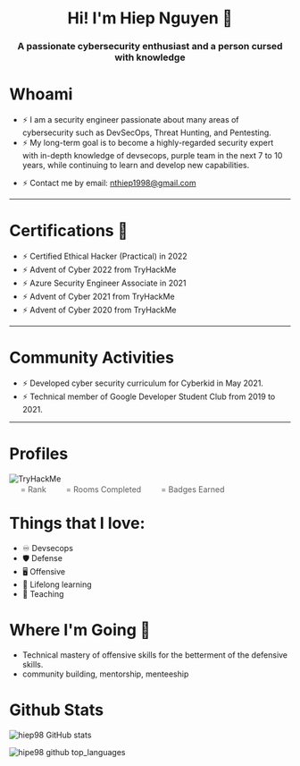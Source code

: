 <div align=center> 
  <h1> Hi! I'm Hiep Nguyen 👋 </h1> 

<!-- [![pmat](https://img.shields.io/badge/PMAT-Available%20Now!-purple?style=for-the-badge)](https://academy.tcm-sec.com/p/practical-malware-analysis-triage)
[![Website](https://img.shields.io/website?label=HuskyHacks.dev&style=for-the-badge&url=https%3A%2F%2Fhuskyhacks.dev)](https://huskyhacks.dev/)
[![Cosmo](https://img.shields.io/static/v1?label=COSMO&message=SLEEPING&color=008080&style=for-the-badge)](https://github.com/HuskyHacks/PMAT-labs/blob/main/cosmo.jpeg)
[![Notes](https://img.shields.io/website?label=notes.huskyHacks.dev&style=for-the-badge&url=https%3A%2F%2Fnotes.huskyhacks.dev)](https://notes.huskyhacks.dev/) -->
<h3 align="center">A passionate cybersecurity enthusiast and a person cursed with knowledge</h3>
</div>

# Whoami
- ⚡ I am a security engineer passionate about many areas of cybersecurity such as DevSecOps, Threat Hunting, and Pentesting.
- ⚡ My long-term goal is to become a highly-regarded security expert with in-depth knowledge of devsecops, purple team in the next 7 to 10 years, while continuing to learn and develop new capabilities.
<!-- - ⚡ I’m currently learning **Offensive Security for OSEP** and preparing for **CRTE**
- ⚡ I'm currently publishing blogs about Active Directory Attacking and Defending on my blog
- ⚡ I regularly write articles about Cybersecurity, Red Teaming, and CTF writeup's on [https:/0xStarlight.github.io/](https://0xStarlight.github.io/)
 -->
- ⚡ Contact me by email: nthiep1998@gmail.com

---

# Certifications 📜
- ⚡ Certified Ethical Hacker (Practical) in 2022
- ⚡ Advent of Cyber 2022 from TryHackMe
- ⚡ Azure Security Engineer Associate in 2021
- ⚡ Advent of Cyber 2021 from TryHackMe
- ⚡ Advent of Cyber 2020 from TryHackMe


---

# Community Activities
- ⚡ Developed cyber security curriculum for Cyberkid in May 2021.
- ⚡ Technical member of Google Developer Student Club from 2019 to 2021.


---

<!-- # Achievements
- ⚡ Achieved HackTheBox HallOfFame top 50 and top 2 in India (2022)
- ⚡ Achieved the rank of 13 at DEADFACE 2022 CTF competition with Activate Windows
- ⚡ Achieved the rank of 32 at Synack 2022 CTF competition with Activate Windows
- ⚡ Achieved the rank of 4 at Standoff365 2022 CTF competition with Activate Windows
- ⚡ Achieved the rank of 43/7024 teams at HackTheBox Cyber Apocalypse 2022 CTF competition
- ⚡ Achieved the rank of 4579 at Google's 2022 Hashcode competition
- ⚡ Achieved the rank of 82/648 teams at DEF CON 29 Red Team 2021 CTF competition
- ⚡ Achieved the rank of 300/4740 teams at HackTheBox Cyber Apocalypse 2021 CTF competition 
- ⚡ Achieved the rank of 1020/6491 players at NahamCon 2021 CTF competition

---
 -->
# Profiles
<img src="https://tryhackme-badges.s3.amazonaws.com/daichizan.png" alt="TryHackMe">

<!-- <div style="float:left; width: 100%; opacity: 0.7;">
<img style="height: 16px" src="https://assets.tryhackme.com/img/badges/trophy.png"> <span class="mr-1">= Rank </span>
<img style="height: 16px" src="https://assets.tryhackme.com/img/badges/door.png"> <span class="mr-1">= Rooms Completed </span>
<img style="height: 16px" src="https://assets.tryhackme.com/img/badges/target.png"> <span class="mr-1">= Badges Earned </span>
</div> -->

<div style="float:left; width: 100%; opacity: 0.7;">
<img style="height: 16px" src="https://assets.tryhackme.com/img/badges/trophy.png"> <span class="mr-1">= Rank </span>
&nbsp;&nbsp;
<img style="height: 16px" src="https://assets.tryhackme.com/img/badges/door.png"> <span class="mr-1">= Rooms Completed </span>
&nbsp;&nbsp;
<img style="height: 16px" src="https://assets.tryhackme.com/img/badges/target.png"> <span class="mr-1">= Badges Earned </span>
</div>

---

# Things that I love:
- ♾️ Devsecops
- 🛡️ Defense
- 🖥️ Offensive
- 📒 Lifelong learning
- 📕 Teaching

<!-- # Where I've Been
- ⚔️ USMC (Intel, IT Admin)
- 🧪 MIT Lincoln Laboratory (Lead Cybersecurity Analyst, Space Systems and Technology Research Division 🛰️)
- 🏧 [REDACTED] Big Bank 💰 | 🔴 Red Team Operator & Exploit Developer 
- 🌐 SimSpace | Principal Security Researcher & Staff Red Team Engineer
- 🏫 Co-founder @ [The Taggart Institue](https://taggartinstitute.org/)
- 🏫 Northeastern University | 🅝🅔🅤 
- 🎓 Rochester Institute of Technology | 🆁🅸🆃 -->


# Where I'm Going 🧭
<!-- - Affordable, accessible cybersecurity training content for everyone. -->
- Technical mastery of offensive skills for the betterment of the defensive skills.
- community building, mentorship, menteeship




<!-- # My Projects 🚧
- 🏃 [O-Course](https://github.com/HuskyHacks/O-Course)
- 👥[ShadowSteal](https://github.com/HuskyHacks/ShadowSteal)
- 🪐[Blue-Jupyter](https://github.com/HuskyHacks/blue-jupyter)
- 🐞 [PMAT](https://academy.tcm-sec.com/p/practical-malware-analysis-triage)
- 🐛 [MalAPIReader](https://github.com/HuskyHacks/MalAPIReader)
- 🦠 Malware Delivery via Notion - [LOTS Project: Notion.so](https://lots-project.com/site/2a2e6e6f74696f6e2e73697465) | [Original Tweet](https://twitter.com/HuskyHacksMK/status/1483239358329151491)
- 🎯 [OffensiveNotion](https://github.com/mttaggart/OffensiveNotion) | 🦚 [OffensiveNotion Tweet](https://twitter.com/HuskyHacksMK/status/1498025202151608322)
- 🦀 Experimentation in Rust's Offensive Applications >  [Rusty Token Manipulation](https://github.com/HuskyHacks/RustyTokenManipulation) | [Rusty Process Injectors](https://github.com/HuskyHacks/RustyProcessInjectors) | PRs submitted to [OffensiveRust](https://github.com/trickster0/OffensiveRust)
- 👑 MSFVenom Nim shellcode generation support | [Merged PR](https://github.com/rapid7/metasploit-framework/pull/16973)

<!-- # Talks 🎤
- [VetSecCon 2020 - Husky vs WannaCry: A Crash Course in Malware RE, Oct 2022](https://youtu.be/u_dNBYViuGs)
- [VetSecCon 2020 - Knowing The Way Broadly: The Craftsperson Mindset, Oct 2022](https://youtu.be/uXObkeSAsBQ)
- [DEF CON 615 - The Crown: Exploratory Analysis of Nim Malware, Jan 25th 2022](https://youtu.be/mCWzEh8gJuk) | [Github Repo for the talk](https://github.com/HuskyHacks/the-crown-defcon615)

# CVEs 🐛
- [CVE-2021-38699](https://github.com/HuskyHacks/CVE-2021-38699-Reflected-XSS) -->


# Github Stats

![hiep98 GitHub stats](https://github-readme-stats.vercel.app//api?username=hiep98&theme=dracula&show_icons=true)

![hipe98 github top_languages](https://github-readme-stats.vercel.app//api/top-langs?username=hiep98&show_icons=true&locale=en&layout=compact&theme=tokyonight)

<!-- # Connect with me:

# Connect with me
<img alt="Twitter Follow" src="https://img.shields.io/twitter/follow/Bhaskarpal__?color=blue&label=follow%20%40Bhaskarpal__&logo=twitter&style=for-the-badge">

[<img align="left" width="45px" src="https://raw.githubusercontent.com/iconic/open-iconic/master/svg/globe.svg" />][website]
[<img align="left" width="45px" src="https://cdn.jsdelivr.net/npm/simple-icons@v3/icons/twitter.svg" />][twitter]

<br />
<br />


---
 -->




<!-- 
 #📕 Blog Posts

<!-- BLOG-POST-LIST:START -->
<!-- - 📡 [Red Team Infrastructure Done Right](https://notes.huskyhacks.dev/blog/red-team-infrastructure-done-right)
- 🎯 [We Put A C2 In Your Notetaking App: OffensiveNotion](https://medium.com/@huskyhacks.mk/we-put-a-c2-in-your-notetaking-app-offensivenotion-3e933bace332)
- 👑 [Nim on the Attack: Process Injection Using Nim and the Windows API](https://huskyhacks.dev/2021/07/17/nim-exploit-dev/)
- 🔴 [Zero-Point Security Red Team Ops 2021 Update](https://huskyhacks.dev/2021/08/04/rto-2021/)
- 💉 [DLL Hijacking & DLL Proxying An SNES Emulator](https://huskyhacks.dev/2021/08/29/dll-hijacking-dll-proxying-an-snes-emulator/)
- 🦠 [Husky vs. WannaCry: A Crash Course in Malware Reverse-Engineering](https://huskyhacks.dev/2020/08/15/husky-vs-wannacry/) -->


<!-- ➡️ [More blog posts...](https://huskyhacks.dev/blog-feed/)

[website]: https://huskyhacks.dev
[twitter]: https://twitter.com/HuskyHacksMK
[pmat]:https://academy.tcm-sec.com -->

<!-- ---  -->

<!-- 
# Acknowledgements
- I built my home page off of the incredible template created by codeSTACKr. Check out the tutorial on how to make a sweet GitHub homepage [here](https://www.youtube.com/watch?v=ECuqb5Tv9qI&ab_channel=codeSTACKr). And check out his profile page [here](https://github.com/codeSTACKr). -->


